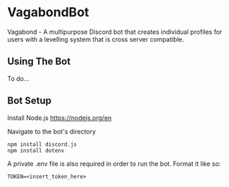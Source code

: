 # VagabondBot
Vagabond - A multipurpose Discord bot that creates individual profiles for users with a levelling system that is cross server compatible.

## Using The Bot
To do...

## Bot Setup

Install Node.js
https://nodejs.org/en

Navigate to the bot's directory
```
npm install discord.js
npm install dotenv
```

A private .env file is also required in order to run the bot.
Format it like so:
```env
TOKEN=<insert_token_here>
```



